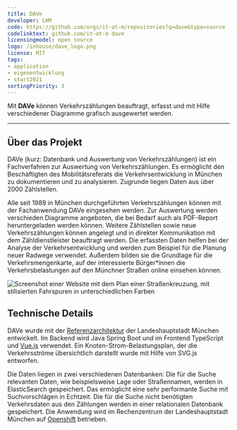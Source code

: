 ```yaml
---
title: DAVe
developer: LHM
code: https://github.com/orgs/it-at-m/repositories?q=dave&type=source
codelinktext: github.com/it-at-m dave
licensingmodel: open source
logo: /inhouse/dave_logo.png
license: MIT
tags:
- application
- eigenentwicklung
- start2021
sortingPriority: 3
---
```

Mit __DAVe__ können Verkehrszählungen beauftragt, erfasst und mit Hilfe verschiedener Diagramme grafisch ausgewertet werden.

---

## Über das Projekt

DAVe (kurz: Datenbank und Auswertung von Verkehrszählungen) ist ein Fachverfahren zur Auswertung von Verkehrszählungen. Es ermöglicht den Beschäftigten des Mobilitätsreferats die Verkehrsentwicklung in München zu dokumentieren und zu analysieren. Zugrunde liegen Daten aus über 2000 Zählstellen.
 
Alle seit 1989 in München durchgeführten Verkehrszählungen können mit der Fachanwendung DAVe eingesehen werden. Zur Auswertung werden verschieden Diagramme angeboten, die bei Bedarf auch als PDF-Report heruntergeladen werden können. Weitere Zählstellen sowie neue Verkehrszählungen können angelegt und in direkter Kommunikation mit dem Zähldienstleister beauftragt werden.
Die erfassten Daten helfen bei der Analyse der Verkehrsentwicklung und werden zum Beispiel für die Planung neuer Radwege verwendet. Außerdem bilden sie die Grundlage für die Verkehrsmengenkarte, auf der interessierte Bürger*innen die Verkehrsbelastungen auf den Münchner Straßen online einsehen können.

![Screenshot einer Website mit dem Plan einer Straßenkreuzung, mit stilisierten Fahrspuren in unterschiedlichen Farben](/inhouse/DAVE_Grafik_Belastungsplan_verkehr.png)


## Technische Details

DAVe wurde mit der [Referenzarchitektur](../publish#refarch) der Landeshauptstadt München entwickelt. Im Backend wird Java Spring Boot und im Frontend TypeScript und [Vue.js](vuejs) verwendet. Ein Knoten-Strom-Belastungsplan, der die Verkehrsströme übersichtlich darstellt wurde mit Hilfe von SVG.js entworfen.

Die Daten liegen in zwei verschiedenen Datenbanken: Die für die Suche relevanten Daten, wie beispielsweise Lage oder Straßennamen, werden in ElasticSearch gespeichert. Das ermöglicht eine sehr performante Suche mit Suchvorschlägen in Echtzeit. Die für die Suche nicht benötigten Verkehrsdaten aus den Zählungen werden in einer relationalen Datenbank gespeichert.
Die Anwendung wird im Rechenzentrum der Landeshauptstadt München auf [Openshift](openshift) betrieben.
